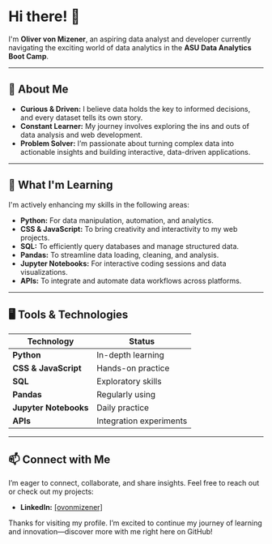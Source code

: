 # Hi there! 👋

I'm **Oliver von Mizener**, an aspiring data analyst and developer currently navigating the exciting world of data analytics in the **ASU Data Analytics Boot Camp**.

---

## 🚀 About Me

- **Curious & Driven:** I believe data holds the key to informed decisions, and every dataset tells its own story.
- **Constant Learner:** My journey involves exploring the ins and outs of data analysis and web development.
- **Problem Solver:** I’m passionate about turning complex data into actionable insights and building interactive, data-driven applications.

---

## 🔧 What I'm Learning

I'm actively enhancing my skills in the following areas:

- **Python:** For data manipulation, automation, and analytics.
- **CSS & JavaScript:** To bring creativity and interactivity to my web projects.
- **SQL:** To efficiently query databases and manage structured data.
- **Pandas:** To streamline data loading, cleaning, and analysis.
- **Jupyter Notebooks:** For interactive coding sessions and data visualizations.
- **APIs:** To integrate and automate data workflows across platforms.

---

## 🖥 Tools & Technologies

| Technology                | Status                   |
|---------------------------|--------------------------|
| **Python**                | In-depth learning        |
| **CSS & JavaScript**      | Hands-on practice        |
| **SQL**                   | Exploratory skills       |
| **Pandas**                | Regularly using          |
| **Jupyter Notebooks**     | Daily practice           |
| **APIs**                  | Integration experiments  |

---

## 📫 Connect with Me

I’m eager to connect, collaborate, and share insights. Feel free to reach out or check out my projects:

- **LinkedIn:** [[ovonmizener]](https://www.linkedin.com/in/olivervonmizener/)

Thanks for visiting my profile. I’m excited to continue my journey of learning and innovation—discover more with me right here on GitHub!
